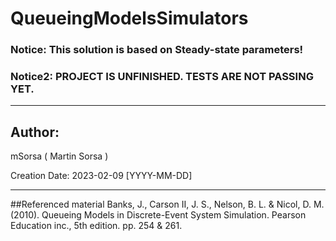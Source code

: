 # QueueingModelsSimulators
### Notice: This solution is based on Steady-state parameters!

### Notice2: PROJECT IS UNFINISHED. TESTS ARE NOT PASSING YET.
<hr>

## Author:
mSorsa ( Martin Sorsa )

Creation Date: 2023-02-09 [YYYY-MM-DD]
<hr>
##Referenced material
Banks, J., Carson II, J. S., Nelson, B. L. & Nicol, D. M. (2010). Queueing Models in Discrete-Event System Simulation. Pearson Education inc., 5th edition. pp. 254 & 261.
